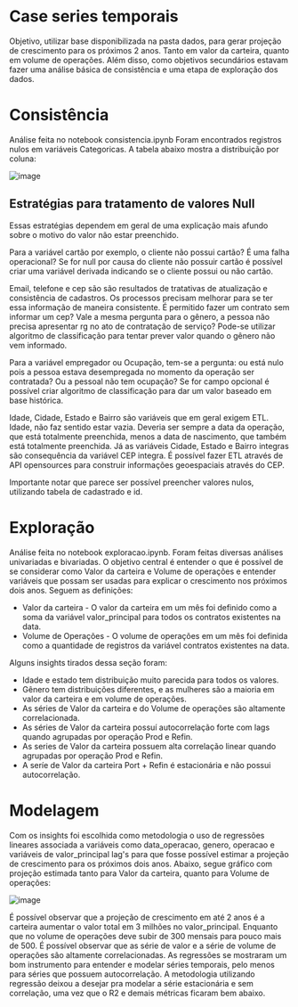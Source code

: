 # Case series temporais
Objetivo, utilizar base disponibilizada na pasta dados, para gerar projeção de crescimento para os próximos 2 anos. Tanto em valor da carteira, quanto em volume de operações. Além disso, como objetivos secundários estavam fazer uma análise básica de consistência e uma etapa de exploração dos dados.

# Consistência
Análise feita no notebook consistencia.ipynb
Foram encontrados registros nulos em variáveis Categoricas. A tabela abaixo mostra a distribuição por coluna: 

![image](https://github.com/felpcoder/case_bp/assets/74699523/3acfcf22-43c9-41d7-893d-4f4f207ef077)

## Estratégias para tratamento de valores Null
Essas estratégias dependem em geral de uma explicação mais afundo sobre o motivo do valor não estar preenchido.

Para a variável cartão por exemplo, o cliente não possui cartão? É uma falha operacional? Se for null por causa do cliente não possuir cartão é possível criar uma variável derivada indicando se o cliente possui ou não cartão.

Email, telefone e cep são são resultados de tratativas de atualização e consistência de cadastros. Os processos precisam melhorar para se ter essa informação de maneira consistente. É permitido fazer um contrato sem informar um cep? Vale a mesma pergunta para o gênero, a pessoa não precisa apresentar rg no ato de contratação de serviço? Pode-se utilizar algoritmo de classificação para tentar prever valor quando o gênero não vem informado.

Para a variável empregador ou Ocupação, tem-se a pergunta: ou está nulo pois a pessoa estava desempregada no momento da operação ser contratada? Ou a pessoal não tem ocupação? Se for campo opcional é possível criar algoritmo de classificação para dar um valor baseado em base histórica.

Idade, Cidade, Estado e Bairro são variáveis que em geral exigem ETL. Idade, não faz sentido estar vazia. Deveria ser sempre a data da operação, que está totalmente preenchida, menos a data de nascimento, que também está totalmente preenchida. Já as variáveis Cidade, Estado e Bairro integras são consequência da variável CEP integra. É possível fazer ETL através de API opensources para construir informações geoespaciais através do CEP.

Importante notar que parece ser possível preencher valores nulos, utilizando tabela de cadastrado e id.

# Exploração
Análise feita no notebook exploracao.ipynb. Foram feitas diversas análises univariadas e bivariadas. O objetivo central é entender o que é possível de se considerar como Valor da carteira e Volume de operações e entender variáveis que possam ser usadas para explicar o crescimento nos próximos dois anos.
Seguem as definições:
* Valor da carteira - O valor da carteira em um mês foi definido como a soma da variável valor_principal para todos os contratos existentes na data.
* Volume de Operações - O volume de operações em um mês foi definida como a quantidade de registros da variável contratos existentes na data.
  
Alguns insights tirados dessa seção foram:
* Idade e estado tem distribuição muito parecida para todos os valores.
* Gênero tem distribuições diferentes, e as mulheres são a maioria em valor da carteira e em volume de operações.
* As séries de Valor da carteira e do Volume de operações são altamente correlacionada.
* As séries de Valor da carteira possuí autocorrelação forte com lags quando agrupadas por operação Prod e Refin.
* As series de Valor da carteira possuem alta correlação linear quando agrupadas por operação Prod e Refin.
* A seríe de Valor da carteira Port + Refin é estacionária e não possui autocorrelação.
  
# Modelagem
Com os insights foi escolhida como metodologia o uso de regressões lineares associada a variáveis como data_operacao, genero, operacao e variáveis de valor_principal lag's para que fosse possível estimar a projeção de crescimento para os próximos dois anos. Abaixo, segue gráfico com projeção estimada tanto para Valor da carteira, quanto para Volume de operações:

![image](https://github.com/felpcoder/case_bp/assets/74699523/028513ed-305b-4133-a60b-e4d94955a94c)

É possível observar que a projeção de crescimento em até 2 anos é a carteira aumentar o valor total em 3 milhões no valor_principal. Enquanto que no volume de operações deve subir de 300 mensais para pouco mais de 500. É possível observar que as série de valor e a série de volume de operações são altamente correlacionadas. As regressões se mostraram um bom instrumento para entender e modelar séries temporais, pelo menos para séries que possuem autocorrelação. A metodologia utilizando regressão deixou a desejar pra modelar a série estacionária e sem correlação, uma vez que o R2 e demais métricas ficaram bem abaixo.

